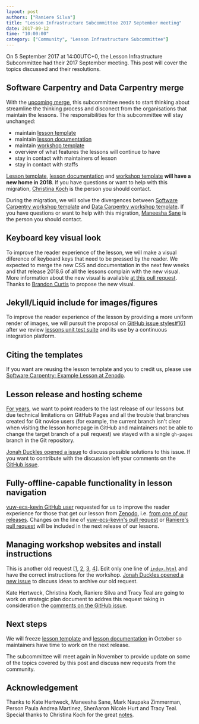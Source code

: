```yaml
---
layout: post
authors: ["Raniere Silva"]
title: "Lesson Infrastructure Subcommittee 2017 September meeting"
date: 2017-09-12
time: "10:00:00"
category: ["Community", "Lesson Infrastructure Subcommittee"]
---
```


On 5 September 2017 at 14:00UTC+0,
the Lesson Infrastructure Subcommittee had their 2017 September meeting.
This post will cover the topics discussed and their resolutions.

## Software Carpentry and Data Carpentry merge

With the [upcoming merge](https://software-carpentry.org/blog/2017/09/merger.html),
this subcommittee needs to start thinking about streamline the thinking process and disconect from the organisations that maintain the lessons.
The responsibilities for this subcommittee will stay unchanged:

- maintain [lesson template](https://github.com/swcarpentry/styles)
- maintain [lesson documentation](https://github.com/swcarpentry/lesson-example)
- maintain [workshop template](https://github.com/swcarpentry/workshop-template)
- overview of what features the lessons will continue to have
- stay in contact with maintainers of lesson
- stay in contact with staffs

[Lesson template](https://github.com/swcarpentry/styles),
[lesson documentation](https://github.com/swcarpentry/lesson-example)
and
[workshop template](https://github.com/swcarpentry/workshop-template)
**will have a new home in 2018**.
If you have questions or want to help with this migration,
[Christina Koch](mailto:koch.christinal@gmail.com) is the person you should contact.

During the migration,
we will solve the divergences between
[Software Carpentry workshop template](https://github.com/swcarpentry/workshop-template)
and
[Data Carpentry workshop template](https://github.com/datacarpentry/workshop-template).
If you have questions or want to help with this migration,
[Maneesha Sane](mailto:maneesha@software-carpentry.org) is the person you should contact.

## Keyboard key visual look

To improve the reader experience of the lesson,
we will make a visual diference of keyboard keys that need to be pressed by the reader.
We expected to merge the new CSS and documentation in the next few weeks
and that release 2018.6 of all the lessons complain with the new visual.
More information about the new visual is available [at this pull request](https://github.com/swcarpentry/styles/pull/165).
Thanks to [Brandon Curtis](https://github.com/brandoncurtis) to propose the new visual.

## Jekyll/Liquid include for images/figures

To improve the reader experience of the lesson by providing a more uniform render of images,
we will pursuit the proposal on [GitHub issue styles#161](https://github.com/swcarpentry/styles/issues/161)
after we review [lessons unit test suite](https://github.com/swcarpentry/styles/blob/gh-pages/bin/lesson_check.py)
and its use by a continuous integration platform.

## Citing the templates

If you want are reusing the lesson template
and you to credit us,
please use [Software Carpentry: Example Lesson at Zenodo](https://zenodo.org/record/838778#.WbPw1HVifCl).

## Lesson release and hosting scheme

[For years](http://lists.software-carpentry.org/pipermail/maintainers/2016-April/000230.html),
we want to point readers to the last release of our lessons
but due technical limitations on GitHub Pages
and all the trouble that branches created for Git novice users
(for example,
the current branch isn't clear when visiting the lesson homepage in GitHub
and
maintainers not be able to change the target branch of a pull request)
we stayed with a single `gh-pages` branch in the Git repository.

[Jonah Duckles opened a issue](https://github.com/swcarpentry/lesson-example/issues/126)
to discuss possible solutions to this issue.
If you want to contribute with the discussion
left your comments on the [GitHub issue](https://github.com/swcarpentry/lesson-example/issues/126).

## Fully-offline-capable functionality in lesson navigation

[vuw-ecs-kevin GitHub user](https://github.com/vuw-ecs-kevin)
requested for us to improve the reader experience for those that get our lesson from [Zenodo](https://zenodo.org/),
i.e. [from one of our releases](https://software-carpentry.org/blog/2017/08/release-2017.08.html).
Changes on the line of [vuw-ecs-kevin's pull request](https://github.com/swcarpentry/styles/pull/166) or [Raniere's pull request](https://github.com/swcarpentry/lesson-example/pull/127)
will be included in the next release of our lessons.

## Managing workshop websites and install instructions

This is another old request [[1](https://github.com/swcarpentry/DEPRECATED-bc/pull/415), [2](https://github.com/swcarpentry/DEPRECATED-bc/pull/738), [3](https://github.com/swcarpentry/workshop-template/issues/194), [4](https://github.com/swcarpentry/amy/issues/1087)].
Edit only one line of [`index.html`](https://github.com/swcarpentry/workshop-template/blob/gh-pages/index.html)
and have the correct instructions for the workshop.
[Jonah Duckles opened a new issue](https://github.com/swcarpentry/workshop-template/issues/421)
to discuss ideas to archive our old request.

Kate Hertweck,
Christina Koch,
Raniere Silva
and
Tracy Teal
are going to work on strategic plan document to addres this request taking in consideration the [comments on the GitHub issue](https://github.com/swcarpentry/workshop-template/issues/421).

## Next steps

We will freeze
[lesson template](https://github.com/swcarpentry/styles)
and
[lesson documentation](https://github.com/swcarpentry/lesson-example)
in October
so maintainers have time to work on the next release.

The subcommittee will meet again in November to provide update on some of the topics covered by this post
and discuss new requests from the community.

## Acknowledgement

Thanks to 
Kate Hertweck,
Maneesha Sane,
Mark
Naupaka Zimmerman,
Person Paula Andrea Martinez,
SherAaron Nicole Hurt
and
Tracy Teal.
Special thanks to Christina Koch for the great [notes](http://pad.software-carpentry.org/infrastructure-subcommittee).